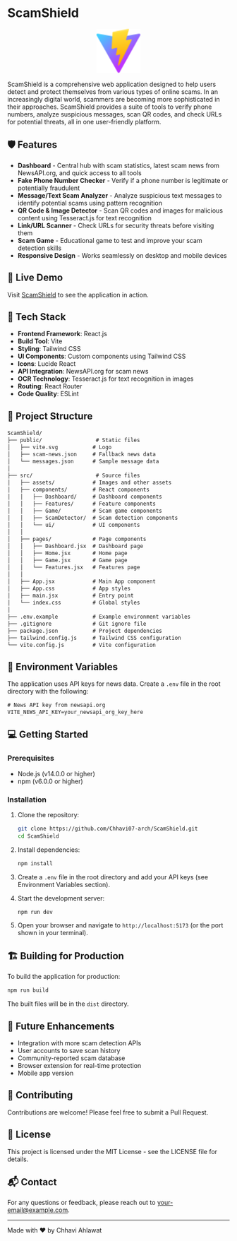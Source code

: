 # ScamShield

<p align="center">
  <img src="public/vite.svg" alt="ScamShield Logo" width="100" height="100">
</p>

ScamShield is a comprehensive web application designed to help users detect and protect themselves from various types of online scams. In an increasingly digital world, scammers are becoming more sophisticated in their approaches. ScamShield provides a suite of tools to verify phone numbers, analyze suspicious messages, scan QR codes, and check URLs for potential threats, all in one user-friendly platform.

## 🛡️ Features

- **Dashboard** - Central hub with scam statistics, latest scam news from NewsAPI.org, and quick access to all tools
- **Fake Phone Number Checker** - Verify if a phone number is legitimate or potentially fraudulent
- **Message/Text Scam Analyzer** - Analyze suspicious text messages to identify potential scams using pattern recognition
- **QR Code & Image Detector** - Scan QR codes and images for malicious content using Tesseract.js for text recognition
- **Link/URL Scanner** - Check URLs for security threats before visiting them
- **Scam Game** - Educational game to test and improve your scam detection skills
- **Responsive Design** - Works seamlessly on desktop and mobile devices

## 🚀 Live Demo

Visit [ScamShield](https://github.com/Chhavi07-arch/ScamShield.git) to see the application in action.

## 🔧 Tech Stack

- **Frontend Framework**: React.js
- **Build Tool**: Vite
- **Styling**: Tailwind CSS
- **UI Components**: Custom components using Tailwind CSS
- **Icons**: Lucide React
- **API Integration**: NewsAPI.org for scam news
- **OCR Technology**: Tesseract.js for text recognition in images
- **Routing**: React Router
- **Code Quality**: ESLint

## 📂 Project Structure

```
ScamShield/
├── public/                 # Static files
│   ├── vite.svg           # Logo
│   ├── scam-news.json     # Fallback news data
│   └── messages.json      # Sample message data
│
├── src/                    # Source files
│   ├── assets/            # Images and other assets
│   ├── components/        # React components
│   │   ├── Dashboard/     # Dashboard components
│   │   ├── Features/      # Feature components
│   │   ├── Game/          # Scam game components
│   │   ├── ScamDetector/  # Scam detection components
│   │   └── ui/            # UI components
│   │
│   ├── pages/             # Page components
│   │   ├── Dashboard.jsx  # Dashboard page
│   │   ├── Home.jsx       # Home page
│   │   ├── Game.jsx       # Game page
│   │   └── Features.jsx   # Features page
│   │
│   ├── App.jsx            # Main App component
│   ├── App.css            # App styles
│   ├── main.jsx           # Entry point
│   └── index.css          # Global styles
│
├── .env.example           # Example environment variables
├── .gitignore             # Git ignore file
├── package.json           # Project dependencies
├── tailwind.config.js     # Tailwind CSS configuration
└── vite.config.js         # Vite configuration
```

## 🔌 Environment Variables

The application uses API keys for news data. Create a `.env` file in the root directory with the following:

```
# News API key from newsapi.org
VITE_NEWS_API_KEY=your_newsapi_org_key_here
```

## 💻 Getting Started

### Prerequisites

- Node.js (v14.0.0 or higher)
- npm (v6.0.0 or higher)

### Installation

1. Clone the repository:
   ```bash
   git clone https://github.com/Chhavi07-arch/ScamShield.git
   cd ScamShield
   ```

2. Install dependencies:
   ```bash
   npm install
   ```

3. Create a `.env` file in the root directory and add your API keys (see Environment Variables section).

4. Start the development server:
   ```bash
   npm run dev
   ```

5. Open your browser and navigate to `http://localhost:5173` (or the port shown in your terminal).

## 🏗️ Building for Production

To build the application for production:

```bash
npm run build
```

The built files will be in the `dist` directory.

## 🧪 Future Enhancements

- Integration with more scam detection APIs
- User accounts to save scan history
- Community-reported scam database
- Browser extension for real-time protection
- Mobile app version

## 👥 Contributing

Contributions are welcome! Please feel free to submit a Pull Request.

## 📜 License

This project is licensed under the MIT License - see the LICENSE file for details.

## 📬 Contact

For any questions or feedback, please reach out to [your-email@example.com](mailto:your-email@example.com).

---

Made with ❤️ by Chhavi Ahlawat
